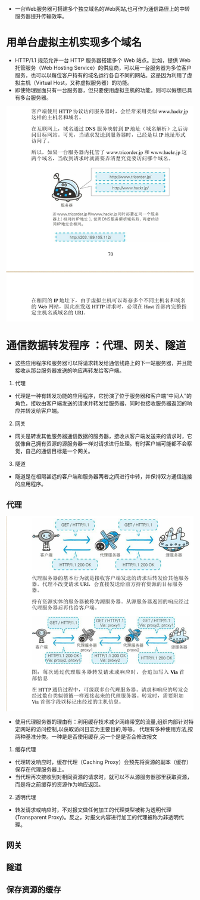 * 一台Web服务器可搭建多个独立域名的Web网站,也可作为通信路径上的中转服务器提升传输效率。
# 用单台虚拟主机实现多个域名
* HTTP/1.1 规范允许一台 HTTP 服务器搭建多个 Web 站点。比如，提供 Web 托管服务（Web Hosting Service）的供应商，可以用一台服务器为多位客户服务，也可以以每位客户持有的域名运行各自不同的网站。这是因为利用了虚拟主机（Virtual Host，又称虚拟服务器）的功能。
* 即使物理层面只有一台服务器，但只要使用虚拟主机的功能，则可以假想已具有多台服务器。

![](https://raw.githubusercontent.com/1391020381/Web-Foundation/master/articles/HTTP%E3%80%81TCP%E3%80%81IP/img/%E7%94%A8%E5%8D%95%E5%8F%B0%E8%99%9A%E6%8B%9F%E4%B8%BB%E6%9C%BA%E5%AE%9E%E7%8E%B0%E5%A4%9A%E4%B8%AA%E5%9F%9F%E5%90%8D.png)

# 通信数据转发程序 ：代理、网关、隧道
* 这些应用程序和服务器可以将请求转发给通信线路上的下一站服务器，并且能接收从那台服务器发送的响应再转发给客户端。
1. 代理
* 代理是一种有转发功能的应用程序，它扮演了位于服务器和客户端“中间人”的角色，接收由客户端发送的请求并转发给服务器，同时也接收服务器返回的响应并转发给客户端。
2. 网关
* 网关是转发其他服务器通信数据的服务器，接收从客户端发送来的请求时，它就像自己拥有资源的源服务器一样对请求进行处理。有时客户端可能都不会察觉，自己的通信目标是一个网关。
3. 隧道
* 隧道是在相隔甚远的客户端和服务器两者之间进行中转，并保持双方通信连接的应用程序。
## 代理

![](https://raw.githubusercontent.com/1391020381/Web-Foundation/master/articles/HTTP%E3%80%81TCP%E3%80%81IP/img/%E4%BB%A3%E7%90%86.png)

* 使用代理服务器的理由有：利用缓存技术减少网络带宽的流量,组织内部针对特定网站的访问控制,以获取访问日志为主要目的,等等。
代理有多种使用方法,按两种基准分类。一种是是否使用缓存,另一个是是否会修改报文
1. 缓存代理
* 代理转发响应时，缓存代理（Caching Proxy）会预先将资源的副本（缓存）保存在代理服务器上。
* 当代理再次接收到对相同资源的请求时，就可以不从源服务器那里获取资源，而是将之前缓存的资源作为响应返回。
2. 透明代理
* 转发请求或响应时，不对报文做任何加工的代理类型被称为透明代理(Transparent Proxy)。反之，对报文内容进行加工的代理被称为非透明代理。
## 网关


## 隧道

## 保存资源的缓存





